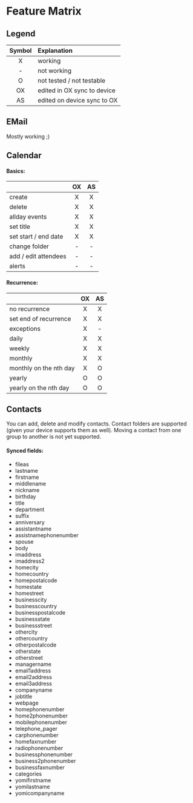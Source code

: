 Feature Matrix
==============

Legend
------

| Symbol | Explanation                 |
| :----: | :-------------------------- |
|   X    | working                     |
|   -    | not working                 |
|   O    | not tested / not testable   |
|   OX   | edited in OX sync to device |
|   AS   | edited on device sync to OX |


EMail
-----

Mostly working ;)


Calendar
--------

#### Basics:
|                      | OX  | AS  |
| -------------------- | :-: | :-: |
| create               |  X  |  X  |
| delete               |  X  |  X  |
| allday events        |  X  |  X  |
| set title            |  X  |  X  |
| set start / end date |  X  |  X  |
| change folder        |  -  |  -  |
| add / edit attendees |  -  |  -  |
| alerts               |  -  |  -  |

#### Recurrence:
|                        | OX  | AS  |
| ---------------------- | :-: | :-: |
| no recurrence          |  X  |  X  |
| set end of recurrence  |  X  |  X  |
| exceptions             |  X  |  -  |
| daily                  |  X  |  X  |
| weekly                 |  X  |  X  |
| monthly                |  X  |  X  |
| monthly on the nth day |  X  |  O  |
| yearly                 |  O  |  O  |
| yearly on the nth day  |  O  |  O  |


Contacts
--------

You can add, delete and modify contacts. Contact folders are supported 
(given your device supports them as well). Moving a contact from one 
group to another is not yet supported.

#### Synced fields:

  * fileas
  * lastname
  * firstname
  * middlename
  * nickname
  * birthday
  * title
  * department
  * suffix
  * anniversary
  * assistantname
  * assistnamephonenumber
  * spouse
  * body
  * imaddress
  * imaddress2
  * homecity
  * homecountry
  * homepostalcode
  * homestate
  * homestreet
  * businesscity
  * businesscountry
  * businesspostalcode
  * businessstate
  * businessstreet
  * othercity
  * othercountry
  * otherpostalcode
  * otherstate
  * otherstreet
  * managername
  * email1address
  * email2address
  * email3address
  * companyname
  * jobtitle
  * webpage
  * homephonenumber
  * home2phonenumber
  * mobilephonenumber
  * telephone_pager
  * carphonenumber
  * homefaxnumber
  * radiophonenumber
  * businessphonenumber
  * business2phonenumber
  * businessfaxnumber
  * categories
  * yomifirstname
  * yomilastname
  * yomicompanyname
